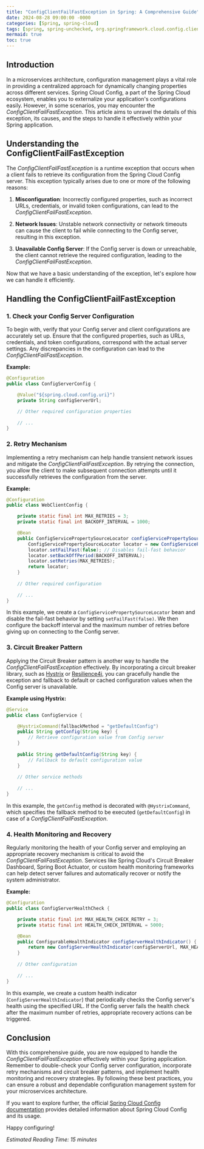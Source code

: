 ```yaml
---
title: "ConfigClientFailFastException in Spring: A Comprehensive Guide"
date: 2024-08-28 09:00:00 -0000
categories: [Spring, spring-cloud]
tags: [spring, spring-unchecked, org.springframework.cloud.config.client]
mermaid: true
toc: true
---
```



## Introduction

In a microservices architecture, configuration management plays a vital role in providing a centralized approach for dynamically changing properties across different services. Spring Cloud Config, a part of the Spring Cloud ecosystem, enables you to externalize your application's configurations easily. However, in some scenarios, you may encounter the *ConfigClientFailFastException*. This article aims to unravel the details of this exception, its causes, and the steps to handle it effectively within your Spring application.

## Understanding the ConfigClientFailFastException

The *ConfigClientFailFastException* is a runtime exception that occurs when a client fails to retrieve its configuration from the Spring Cloud Config server. This exception typically arises due to one or more of the following reasons:

1. **Misconfiguration**: Incorrectly configured properties, such as incorrect URLs, credentials, or invalid token configurations, can lead to the *ConfigClientFailFastException*.

2. **Network Issues**: Unstable network connectivity or network timeouts can cause the client to fail while connecting to the Config server, resulting in this exception.

3. **Unavailable Config Server**: If the Config server is down or unreachable, the client cannot retrieve the required configuration, leading to the *ConfigClientFailFastException*.

Now that we have a basic understanding of the exception, let's explore how we can handle it efficiently.

## Handling the ConfigClientFailFastException

### 1. Check your Config Server Configuration

To begin with, verify that your Config server and client configurations are accurately set up. Ensure that the configured properties, such as URLs, credentials, and token configurations, correspond with the actual server settings. Any discrepancies in the configuration can lead to the *ConfigClientFailFastException*. 

**Example:**
```java
@Configuration
public class ConfigServerConfig {

    @Value("${spring.cloud.config.uri}")
    private String configServerUrl;

    // Other required configuration properties
    
    // ...
}
```

### 2. Retry Mechanism

Implementing a retry mechanism can help handle transient network issues and mitigate the *ConfigClientFailFastException*. By retrying the connection, you allow the client to make subsequent connection attempts until it successfully retrieves the configuration from the server.

**Example:**
```java
@Configuration
public class WebClientConfig {

    private static final int MAX_RETRIES = 3;
    private static final int BACKOFF_INTERVAL = 1000;

    @Bean
    public ConfigServicePropertySourceLocator configServicePropertySourceLocator(ConfigClientProperties clientProperties) {
        ConfigServicePropertySourceLocator locator = new ConfigServicePropertySourceLocator(clientProperties);
        locator.setFailFast(false); // Disables fail-fast behavior
        locator.setBackOffPeriod(BACKOFF_INTERVAL);
        locator.setRetries(MAX_RETRIES);
        return locator;
    }
    
    // Other required configuration
    
    // ...
}
```

In this example, we create a `ConfigServicePropertySourceLocator` bean and disable the fail-fast behavior by setting `setFailFast(false)`. We then configure the backoff interval and the maximum number of retries before giving up on connecting to the Config server.

### 3. Circuit Breaker Pattern

Applying the Circuit Breaker pattern is another way to handle the *ConfigClientFailFastException* effectively. By incorporating a circuit breaker library, such as [Hystrix](https://github.com/Netflix/Hystrix) or [Resilience4j](https://resilience4j.readme.io/), you can gracefully handle the exception and fallback to default or cached configuration values when the Config server is unavailable.

**Example using Hystrix:**
```java
@Service
public class ConfigService {

    @HystrixCommand(fallbackMethod = "getDefaultConfig")
    public String getConfig(String key) {
        // Retrieve configuration value from Config server
    }
    
    public String getDefaultConfig(String key) {
        // Fallback to default configuration value
    }
    
    // Other service methods
    
    // ...
}
```

In this example, the `getConfig` method is decorated with `@HystrixCommand`, which specifies the fallback method to be executed (`getDefaultConfig`) in case of a *ConfigClientFailFastException*.

### 4. Health Monitoring and Recovery

Regularly monitoring the health of your Config server and employing an appropriate recovery mechanism is critical to avoid the *ConfigClientFailFastException*. Services like Spring Cloud's Circuit Breaker Dashboard, Spring Boot Actuator, or custom health monitoring frameworks can help detect server failures and automatically recover or notify the system administrator.

**Example:**
```java
@Configuration
public class ConfigServerHealthCheck {

    private static final int MAX_HEALTH_CHECK_RETRY = 3;
    private static final int HEALTH_CHECK_INTERVAL = 5000;

    @Bean
    public ConfigurableHealthIndicator configServerHealthIndicator() {
        return new ConfigServerHealthIndicator(configServerUrl, MAX_HEALTH_CHECK_RETRY, HEALTH_CHECK_INTERVAL);
    }
    
    // Other configuration
    
    // ...
}
```

In this example, we create a custom health indicator (`ConfigServerHealthIndicator`) that periodically checks the Config server's health using the specified URL. If the Config server fails the health check after the maximum number of retries, appropriate recovery actions can be triggered.

## Conclusion

With this comprehensive guide, you are now equipped to handle the *ConfigClientFailFastException* effectively within your Spring application. Remember to double-check your Config server configuration, incorporate retry mechanisms and circuit breaker patterns, and implement health monitoring and recovery strategies. By following these best practices, you can ensure a robust and dependable configuration management system for your microservices architecture.

If you want to explore further, the official [Spring Cloud Config documentation](https://spring.io/projects/spring-cloud-config) provides detailed information about Spring Cloud Config and its usage.

Happy configuring!

*Estimated Reading Time: 15 minutes*